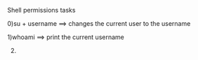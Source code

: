 Shell permissions tasks

0)su + username  ==> changes the current user to the username

1)whoami  ==> print the current username

2)
